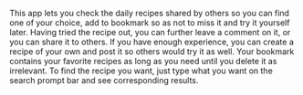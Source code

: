 This app lets you check the daily recipes shared by others so you can find one of your choice, add to bookmark so as not to miss it and try it yourself later. Having tried the recipe out, you can further leave a comment on it, or you can share it to others. If you have enough experience, you can create a recipe of your own and post it so others would try it as well. Your bookmark contains your favorite recipes as long as you need until you delete it as irrelevant. To find the recipe you want, just type what you want on the search prompt bar and see corresponding results.

